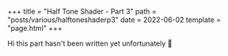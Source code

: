 +++
title = "Half Tone Shader - Part 3"
path = "posts/various/halftoneshaderp3"
date = 2022-06-02
template = "page.html"
+++

Hi this part hasn't been written yet unfortunately 🥲 
